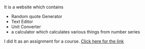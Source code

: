 It is a website which contains 
* Random quote Generator
* Text Editor
* Unit Converter
* a calculator which calculates various things from number series

I did It as an assignment for a course.
[Click here for the link](https://jerinbristy.github.io/assignment2/)

